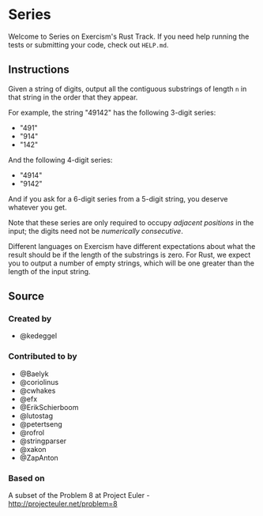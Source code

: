 # Series

Welcome to Series on Exercism's Rust Track.
If you need help running the tests or submitting your code, check out `HELP.md`.

## Instructions

Given a string of digits, output all the contiguous substrings of length `n` in
that string in the order that they appear.

For example, the string "49142" has the following 3-digit series:

- "491"
- "914"
- "142"

And the following 4-digit series:

- "4914"
- "9142"

And if you ask for a 6-digit series from a 5-digit string, you deserve
whatever you get.

Note that these series are only required to occupy *adjacent positions*
in the input; the digits need not be *numerically consecutive*.

Different languages on Exercism have different expectations about what the result should be if the length of the substrings is zero.
For Rust, we expect you to output a number of empty strings, which will be one greater than the length of the input string.

## Source

### Created by

- @kedeggel

### Contributed to by

- @Baelyk
- @coriolinus
- @cwhakes
- @efx
- @ErikSchierboom
- @lutostag
- @petertseng
- @rofrol
- @stringparser
- @xakon
- @ZapAnton

### Based on

A subset of the Problem 8 at Project Euler - http://projecteuler.net/problem=8